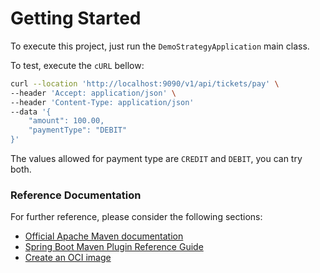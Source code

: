 # Getting Started

To execute this project, just run the `DemoStrategyApplication` main class.

To test, execute the `cURL` bellow:
```bash
curl --location 'http://localhost:9090/v1/api/tickets/pay' \
--header 'Accept: application/json' \
--header 'Content-Type: application/json'
--data '{
    "amount": 100.00,
    "paymentType": "DEBIT"
}'
```

The values allowed for payment type are `CREDIT` and `DEBIT`, you can try both.

### Reference Documentation
For further reference, please consider the following sections:

* [Official Apache Maven documentation](https://maven.apache.org/guides/index.html)
* [Spring Boot Maven Plugin Reference Guide](https://docs.spring.io/spring-boot/docs/3.1.4/maven-plugin/reference/html/)
* [Create an OCI image](https://docs.spring.io/spring-boot/docs/3.1.4/maven-plugin/reference/html/#build-image)

